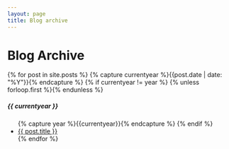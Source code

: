 ```yaml
---
layout: page
title: Blog archive
---
```


<div class="page-content wc-container">
	<div class="post">
		<h1>Blog Archive</h1>  
		{% for post in site.posts %}
			{% capture currentyear %}{{post.date | date: "%Y"}}{% endcapture %}
			{% if currentyear != year %}
				{% unless forloop.first %}</ul>{% endunless %}
					<h5>{{ currentyear }}</h5>
					<ul class="posts">
					{% capture year %}{{currentyear}}{% endcapture %}
				{% endif %}
			    <li><a href="{{ post.url | prepend: site.baseurl | prepend: site.url}}">{{ post.title }}</a></li>
	    {% endfor %}
	    </ul>
	</div>
</div>

